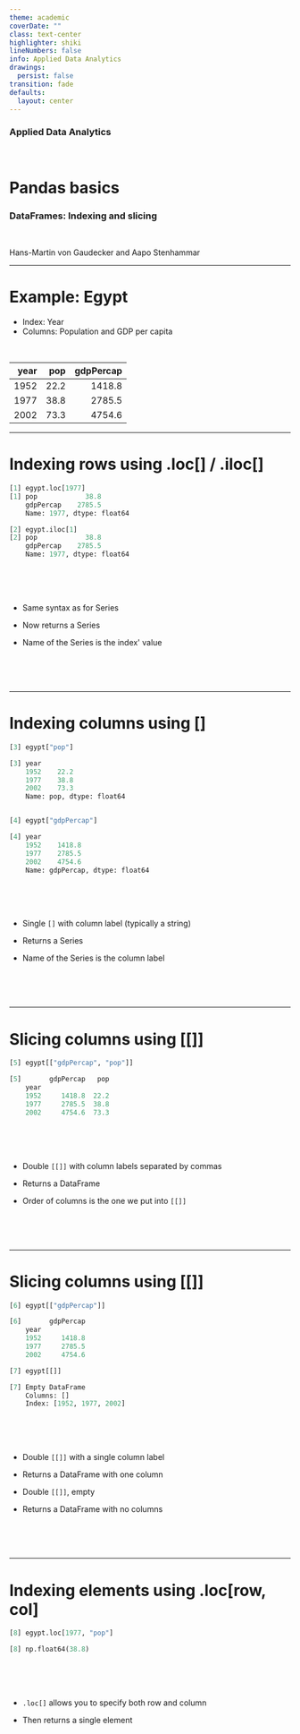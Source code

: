 ```yaml
---
theme: academic
coverDate: ""
class: text-center
highlighter: shiki
lineNumbers: false
info: Applied Data Analytics
drawings:
  persist: false
transition: fade
defaults:
  layout: center
---
```


### Applied Data Analytics

<br/>

# Pandas basics

### DataFrames: Indexing and slicing

<br/>


Hans-Martin von Gaudecker and Aapo Stenhammar

---

# Example: Egypt

- Index: Year
- Columns: Population and GDP per capita

<br/>

|   year |   pop |   gdpPercap |
|-------:|------:|------------:|
|   1952 |  22.2 |      1418.8 |
|   1977 |  38.8 |      2785.5 |
|   2002 |  73.3 |      4754.6 |

---

# Indexing rows using .loc[] / .iloc[]


<div class="grid grid-cols-2 gap-20">
<div>

```python
[1] egypt.loc[1977]
[1] pop            38.8
    gdpPercap    2785.5
    Name: 1977, dtype: float64

[2] egypt.iloc[1]
[2] pop            38.8
    gdpPercap    2785.5
    Name: 1977, dtype: float64
```

<br/>
<br/>
<br/>
</div>
<div>

- Same syntax as for Series

- Now returns a Series

- Name of the Series is the index' value

<br/>
<br/>
<br/>

</div>
</div>

---

# Indexing columns using []


<div class="grid grid-cols-2 gap-20">
<div>

```python
[3] egypt["pop"]

[3] year
    1952    22.2
    1977    38.8
    2002    73.3
    Name: pop, dtype: float64


[4] egypt["gdpPercap"]

[4] year
    1952    1418.8
    1977    2785.5
    2002    4754.6
    Name: gdpPercap, dtype: float64

```

<br/>
<br/>
<br/>
</div>
<div>


- Single `[]` with column label (typically a string)

- Returns a Series

- Name of the Series is the column label


<br/>
<br/>
<br/>

</div>
</div>

---

# Slicing columns using [[]]

<div class="grid grid-cols-2 gap-20">
<div>

```python
[5] egypt[["gdpPercap", "pop"]]

[5]       gdpPercap   pop
    year
    1952     1418.8  22.2
    1977     2785.5  38.8
    2002     4754.6  73.3
```

<br/>
<br/>
<br/>
</div>
<div>


- Double `[[]]` with column labels separated by commas

- Returns a DataFrame

- Order of columns is the one we put into `[[]]`

<br/>
<br/>
<br/>

</div>
</div>

---

# Slicing columns using [[]]

<div class="grid grid-cols-2 gap-20">
<div>

```python
[6] egypt[["gdpPercap"]]

[6]       gdpPercap
    year
    1952     1418.8
    1977     2785.5
    2002     4754.6

[7] egypt[[]]

[7] Empty DataFrame
    Columns: []
    Index: [1952, 1977, 2002]
```

<br/>
<br/>
<br/>
</div>
<div>


- Double `[[]]` with a single column label

- Returns a DataFrame with one column

- Double `[[]]`, empty

- Returns a DataFrame with no columns


<br/>
<br/>
<br/>

</div>
</div>

---

# Indexing elements using .loc[row, col]


<div class="grid grid-cols-2 gap-20">
<div>

```python
[8] egypt.loc[1977, "pop"]

[8] np.float64(38.8)
```

<br/>
<br/>
<br/>
</div>
<div>

- `.loc[]` allows you to specify both row and column

- Then returns a single element

<br/>
<br/>
<br/>

</div>
</div>
